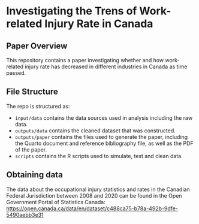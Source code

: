 # Investigating the Trens of Work-related Injury Rate in Canada

## Paper Overview

This repository contains a paper investigating whether and how work-related injury rate has decreased in different industries in Canada as time passed. 

## File Structure

The repo is structured as:

-   `input/data` contains the data sources used in analysis including the raw data.
-   `outputs/data` contains the cleaned dataset that was constructed.
-   `outputs/paper` contains the files used to generate the paper, including the Quarto document and reference bibliography file, as well as the PDF of the paper. 
-   `scripts` contains the R scripts used to simulate, test and clean data.


## Obtaining data

The data about the occupational injury statistics and rates in the Canadian Federal Jurisdiction between 2008 and 2020 can be found in the Open Government Portal of Statistics Canada: https://open.canada.ca/data/en/dataset/c488ca75-b78a-492b-9dfe-5490aebb3e31